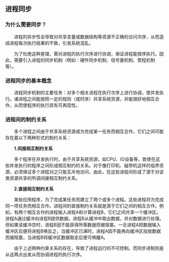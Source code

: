 ## 进程同步

### 为什么需要同步？

　　进程的异步性会导致对共享变量或数据结构等资源不正确的访问次序，从而造成进程每次执行结果的不致，引发系统混乱。

　　为了杜绝这种差错，需对进程的执行次序进行协调，保证进程能按序执行。因此，需要引入进程的同步机制（例如：硬件同步机制、信号量机制、管程机制等）。

### 进程同步的基本概念

　　进程同步机制的主要任务：对多个相关进程在执行次序上进行协调，使并发执行。诸进程之间能按照一定的规则（或时序）共享系统资源，并能很好地相互合作，从而使程序的执行具有可再现性。

### 进程间的制约关系

　　多个进程之间由于共享系统资源或为完成某一任务而相互合作，它们之间可能存在着以下两种形式的制约关系：

　　**1.间接相互制约关系**

　　多个程序在并发执行时，由于共享系统资源，如CPU、IO设备等，致使在这些并发执行的程序之间形成相互制约的关系。对于像打印机、磁带机这样的临界资源，必须保证多个进程对之只能互斥地访问，由此，在这些进程间形成了源于对该类资源共享的所调间接相互制约关系。

　　**2.直接相互制约关系**

　　某些应用程序，为了完成某任务而建立了两个或多个进程。这些进程将为完成同一项任务而相互合作。进程间的直接制约关系就是源于它们之间的相互合作。例如，有两个相互合作的进程输入进程A和计算进程B，它们之间共享一个缓冲区。进程A通过缓冲向进程B提供数据。进程B从缓冲中取出数据，并对数据进行处理。但如果该缓冲空时，进程B因不能获得所需数据而被阻塞。一旦进程A把数据输入缓冲区后便将进程B唤反之，当缓冲区已满时，进程A因不能再向缓冲区投放数据而被阻塞，当进程B将缓冲区数据取走后便可唤醒A。

　　由于上述两种约束关系的存在，导致了进程运行的不可控制。而同步进制则是从这两点出发从而协调进程的执行次序。